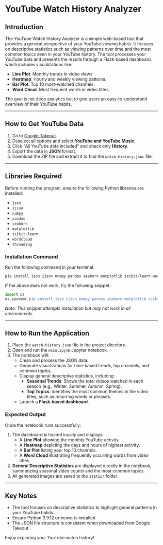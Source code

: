 # YouTube Watch History Analyzer

## Introduction
The YouTube Watch History Analyzer is a simple web-based tool that provides a general perspective of your YouTube viewing habits. It focuses on descriptive statistics such as viewing patterns over time and the most common topics seen in your YouTube history. The tool processes your YouTube data and presents the results through a Flask-based dashboard, which includes visualizations like:
- **Line Plot**: Monthly trends in video views.
- **Heatmap**: Hourly and weekly viewing patterns.
- **Bar Plot**: Top 10 most-watched channels.
- **Word Cloud**: Most frequent words in video titles.

The goal is not deep analytics but to give users an easy-to-understand overview of their YouTube habits.

---

## How to Get YouTube Data
1. Go to [Google Takeout](https://takeout.google.com).
2. Deselect all options and select **YouTube and YouTube Music**.
3. Click "All YouTube data included" and check only **History**.
4. Export the data in **JSON** format.
5. Download the ZIP file and extract it to find the `watch-history.json` file.

---

## Libraries Required
Before running the program, ensure the following Python libraries are installed:

- `json`
- `ijson`
- `numpy`
- `pandas`
- `seaborn`
- `matplotlib`
- `scikit-learn`
- `wordcloud`
- `threading`

### Installation Command
Run the following command in your terminal:
```bash
pip install json ijson numpy pandas seaborn matplotlib scikit-learn wordcloud
```

If the above does not work, try the following snippet:
```python
import os
os.system('pip install json ijson numpy pandas seaborn matplotlib scikit-learn wordcloud')
```
*Note: This snippet attempts installation but may not work in all environments.*

---

## How to Run the Application
1. Place the `watch-history.json` file in the project directory.
2. Open and run the `main.ipynb` Jupyter notebook.
3. The notebook will:
   - Clean and process the JSON data.
   - Generate visualizations for time-based trends, top channels, and common topics.
   - Display general descriptive statistics, including:
     - **Seasonal Trends**: Shows the total videos watched in each season (e.g., Winter, Summer, Autumn, Spring).
     - **Top Topics**: Identifies the most common themes in the video titles, such as recurring words or phrases.
   - Launch a **Flask-based dashboard**.

### Expected Output
Once the notebook runs successfully:
1. The dashboard is hosted locally and displays:
   - A **Line Plot** showing the monthly YouTube activity.
   - A **Heatmap** depicting the days and hours of highest activity.
   - A **Bar Plot** listing your top 10 channels.
   - A **Word Cloud** illustrating frequently occurring words from video titles.
2. **General Descriptive Statistics** are displayed directly in the notebook, summarizing seasonal video counts and the most common topics.
3. All generated images are saved to the `static/` folder.

---

## Key Notes
- The tool focuses on descriptive statistics to highlight general patterns in your YouTube habits.
- Ensure Python 3.9.12 or newer is installed.
- The JSON file structure is consistent when downloaded from Google Takeout.

Enjoy exploring your YouTube watch history!
